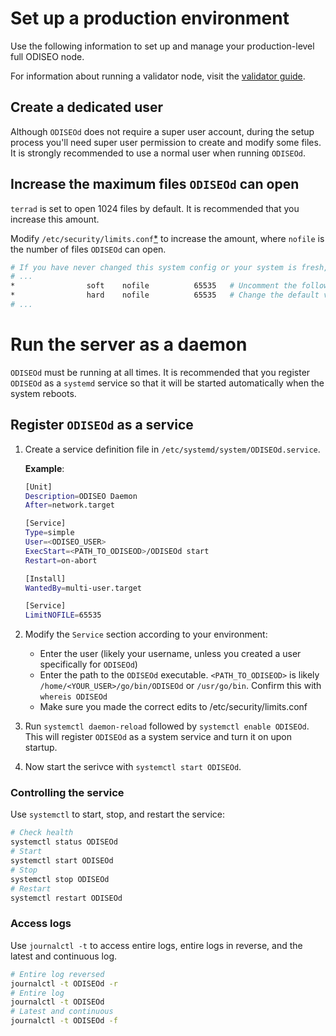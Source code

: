 # Set up a production environment

Use the following information to set up and manage your production-level full ODISEO node.  

For information about running a validator node, visit the [validator guide](../manage-a-ODISEO-validator/README.md).


## Create a dedicated user

Although `ODISEOd` does not require a super user account, during the setup process you'll need super user permission to create and modify some files. It is strongly recommended to use a normal user when running `ODISEOd`.  

## Increase the maximum files `ODISEOd` can open

`terrad` is set to open 1024 files by default. It is recommended that you increase this amount.

Modify `/etc/security/limits.conf`[*](https://linux.die.net/man/5/limits.conf) to increase the amount, where `nofile` is the number of files `ODISEOd` can open.

```bash
# If you have never changed this system config or your system is fresh, most of this file will be commented
# ...
*                soft    nofile          65535   # Uncomment the following two lines at the bottom
*                hard    nofile          65535   # Change the default values to ~65535
# ...
```

# Run the server as a daemon

`ODISEOd` must be running at all times. It is recommended that you register `ODISEOd` as a `systemd` service so that it will be started automatically when the system reboots.

## Register `ODISEOd` as a service

1. Create a service definition file in `/etc/systemd/system/ODISEOd.service`.

     **Example**:

     ```bash
     [Unit]
     Description=ODISEO Daemon
     After=network.target

     [Service]
     Type=simple
     User=<ODISEO_USER>
     ExecStart=<PATH_TO_ODISEOD>/ODISEOd start  
     Restart=on-abort

     [Install]
     WantedBy=multi-user.target

     [Service]
     LimitNOFILE=65535  
     ```

2. Modify the `Service` section according to your environment:

   - Enter the user (likely your username, unless you created a user specifically for `ODISEOd`)
   - Enter the path to the `ODISEOd` executable. `<PATH_TO_ODISEOD>` is likely `/home/<YOUR_USER>/go/bin/ODISEOd` or `/usr/go/bin`. Confirm this with `whereis ODISEOd`
   - Make sure you made the correct edits to /etc/security/limits.conf


3. Run `systemctl daemon-reload` followed by `systemctl enable ODISEOd`. This will register `ODISEOd` as a system service and turn it on upon startup.

4. Now start the serivce with `systemctl start ODISEOd`.

### Controlling the service

Use `systemctl` to start, stop, and restart the service:

```bash
# Check health
systemctl status ODISEOd
# Start
systemctl start ODISEOd
# Stop
systemctl stop ODISEOd
# Restart
systemctl restart ODISEOd
```

### Access logs

Use `journalctl -t` to access entire logs, entire logs in reverse, and the latest and continuous log.

```bash
# Entire log reversed
journalctl -t ODISEOd -r
# Entire log
journalctl -t ODISEOd
# Latest and continuous
journalctl -t ODISEOd -f
```
